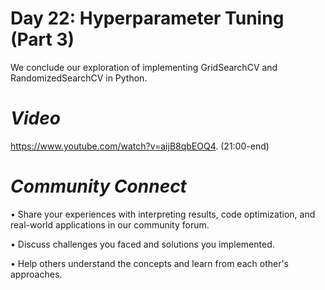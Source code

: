 # **Day 22: Hyperparameter Tuning (Part 3)**

We conclude our exploration of implementing GridSearchCV and RandomizedSearchCV in Python.

# *Video*

https://www.youtube.com/watch?v=aijB8qbEOQ4. (21:00-end)

# *Community Connect*

•	Share your experiences with interpreting results, code optimization, and real-world applications in our community forum.

•	Discuss challenges you faced and solutions you implemented.

•	Help others understand the concepts and learn from each other's approaches.

